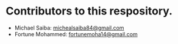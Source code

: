 # Contributors to this respository.

* Michael Saiba: michealsaiba84@gmail.com
* Fortune Mohammed: fortunemoha14@gmail.com 